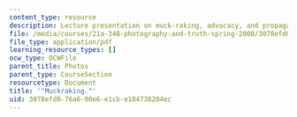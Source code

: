 ```yaml
---
content_type: resource
description: Lecture presentation on muck-raking, advocacy, and propaganda.
file: /media/courses/21a-348-photography-and-truth-spring-2008/3078efd076a690e6e1cbe184738204ec_MIT21A_348S08_muckraking.pdf
file_type: application/pdf
learning_resource_types: []
ocw_type: OCWFile
parent_title: Photos
parent_type: CourseSection
resourcetype: Document
title: '"Muckraking."'
uid: 3078efd0-76a6-90e6-e1cb-e184738204ec
---
```

